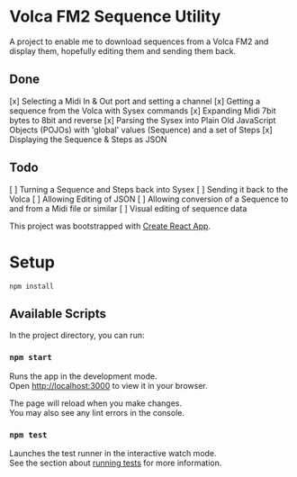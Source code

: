 # Volca FM2 Sequence Utility

A project to enable me to download sequences from a Volca FM2 and display them, hopefully editing them and sending them back.

## Done

[x] Selecting a Midi In & Out port and setting a channel
[x] Getting a sequence from the Volca with Sysex commands
[x] Expanding Midi 7bit bytes to 8bit and reverse
[x] Parsing the Sysex into Plain Old JavaScript Objects (POJOs) with 'global' values (Sequence) and a set of Steps
[x] Displaying the Sequence & Steps as JSON

## Todo
[ ] Turning a Sequence and Steps back into Sysex
[ ] Sending it back to the Volca
[ ] Allowing Editing of JSON
[ ] Allowing conversion of a Sequence to and from a Midi file or similar
[ ] Visual editing of sequence data

This project was bootstrapped with [Create React App](https://github.com/facebook/create-react-app).

# Setup

`npm install`

## Available Scripts

In the project directory, you can run:

### `npm start`

Runs the app in the development mode.\
Open [http://localhost:3000](http://localhost:3000) to view it in your browser.

The page will reload when you make changes.\
You may also see any lint errors in the console.

### `npm test`

Launches the test runner in the interactive watch mode.\
See the section about [running tests](https://facebook.github.io/create-react-app/docs/running-tests) for more information.
